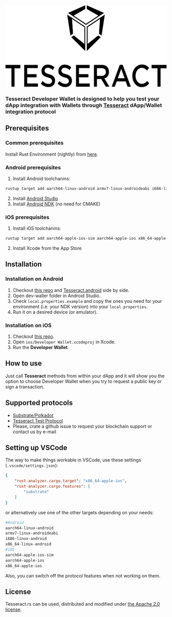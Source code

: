 <p align="center">
	<a href="http://tesseract.one/">
		<img alt="Tesseract" src ="./.github/logo.svg" height=256/>
	</a>
</p>

### **Tesseract Developer Wallet** is designed to help you test your dApp integration with Wallets through [Tesseract](https://github.com/tesseract-one/) **dApp/Wallet integration** protocol

## Prerequisites

### Common prerequisites

Install Rust Environment (nightly) from [here](https://www.rust-lang.org/tools/install).

### Android prerequisites

1. Install Android toolchanins:

```bash
rustup target add aarch64-linux-android armv7-linux-androideabi i686-linux-android x86_64-linux-android
```

2. Install [Android Studio](https://developer.android.com/studio)
3. Install [Android NDK](https://developer.android.com/studio/projects/install-ndk#default-version) (no need for CMAKE)

### iOS prerequisites

1. Install iOS toolchanins:

```bash
rustup target add aarch64-apple-ios-sim aarch64-apple-ios x86_64-apple-ios
```

2. Install Xcode from the App Store

## Installation

### Installation on Android

1. Checkout [this repo](https://github.com/tesseract-one/dev-wallet) and [Tesseract.android](https://github.com/tesseract-one/Tesseract.android) side by side.
2. Open dev-waller folder in Android Studio.
3. Check `local.properties.example` and copy the ones you need for your environment (i.e. your NDK version) into your `local.properties`.
4. Run it on a desired device (or emulator).

### Installation on iOS

1. Checkout [this repo](https://github.com/tesseract-one/dev-wallet).
2. Open `ios/Developer Wallet.xcodeproj` in Xcode.
3. Run the **Developer Wallet**.

## How to use

Just call **Tesseract** methods from within your dApp and it will show you the option to choose Developer Wallet when you try to request a public key or sign a transaction.

## Supported protocols

* [Substrate/Polkadot](https://github.com/tesseract-one/Tesseract.rs/tree/master/protocols/substrate)
* [Tesseract Test Protocol](https://github.com/tesseract-one/Tesseract.rs/tree/master/protocols/test)
* Please, crate a github issue to request your blockchain support or contact us by e-mail

## Setting up VSCode

The way to make things workable in VSCode, use these settings (`.vscode/settings.json`):

```json
{
    "rust-analyzer.cargo.target": "x86_64-apple-ios",
    "rust-analyzer.cargo.features": [
        "substrate"
    ]
}
```

or alternatively use one of the other targets depending on your needs:

```bash
#Android
aarch64-linux-android
armv7-linux-androideabi
i686-linux-android
x86_64-linux-android
#iOS
aarch64-apple-ios-sim
aarch64-apple-ios
x86_64-apple-ios
```

Also, you can switch off the protocol features when not working on them.

## License

Tesseract.rs can be used, distributed and modified under [the Apache 2.0 license](LICENSE).
